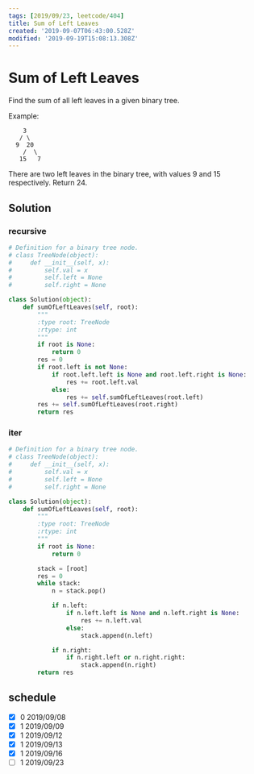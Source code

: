 ```yaml
---
tags: [2019/09/23, leetcode/404]
title: Sum of Left Leaves
created: '2019-09-07T06:43:00.528Z'
modified: '2019-09-19T15:08:13.308Z'
---
```


# Sum of Left Leaves

Find the sum of all left leaves in a given binary tree.

Example:

```
    3
   / \
  9  20
    /  \
   15   7
```

There are two left leaves in the binary tree, with values 9 and 15 respectively. Return 24.

## Solution

### recursive

```python
# Definition for a binary tree node.
# class TreeNode(object):
#     def __init__(self, x):
#         self.val = x
#         self.left = None
#         self.right = None

class Solution(object):
    def sumOfLeftLeaves(self, root):
        """
        :type root: TreeNode
        :rtype: int
        """
        if root is None:
            return 0
        res = 0
        if root.left is not None:
            if root.left.left is None and root.left.right is None:
                res += root.left.val
            else:
                res += self.sumOfLeftLeaves(root.left)
        res += self.sumOfLeftLeaves(root.right)
        return res
```

### iter

```python
# Definition for a binary tree node.
# class TreeNode(object):
#     def __init__(self, x):
#         self.val = x
#         self.left = None
#         self.right = None

class Solution(object):
    def sumOfLeftLeaves(self, root):
        """
        :type root: TreeNode
        :rtype: int
        """
        if root is None:
            return 0

        stack = [root]
        res = 0
        while stack:
            n = stack.pop()

            if n.left:
                if n.left.left is None and n.left.right is None:
                    res += n.left.val
                else:
                    stack.append(n.left)

            if n.right:
                if n.right.left or n.right.right:
                    stack.append(n.right)
        return res

```


## schedule

* [x] 0 2019/09/08
* [x] 1 2019/09/09
* [x] 1 2019/09/12
* [x] 1 2019/09/13
* [x] 1 2019/09/16
* [ ] 1 2019/09/23
